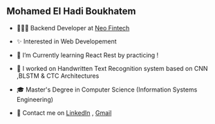 
<h2>Mohamed El Hadi Boukhatem</h2>

- 👨🏻‍💻  Backend Developer at <a href="https://www.linkedin.com/company/neo-fintech/mycompany/"> Neo Fintech</a>

- ✨  Interested in Web Developement 
 
- 🌱  I’m Currently learning React Rest by practicing !

- 📌  I worked on Handwritten Text Recognition system based on CNN ,BLSTM & CTC Architectures 

- 🎓  Master's Degree in Computer Science (Information Systems Engineering)

- 📨  Contact me on <a href="https://www.linkedin.com/in/mohamed-el-hadi-boukhatem-a38474174/">LinkedIn</a> , <a href="mailto:moha94orly@gmail.com">Gmail</a>
